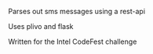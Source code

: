 Parses out sms messages using a rest-api

Uses plivo and flask

Written for the Intel CodeFest challenge